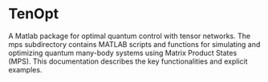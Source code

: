 # TenOpt
A Matlab package for optimal quantum control with tensor networks.
The mps subdirectory contains MATLAB scripts and functions for simulating and optimizing quantum many-body systems using Matrix Product States (MPS). This documentation describes the key functionalities and explicit examples.
